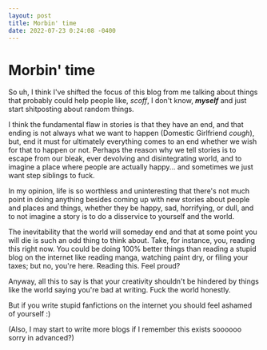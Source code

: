 ```yaml
---
layout: post
title: Morbin' time
date: 2022-07-23 0:24:08 -0400
---
```


# Morbin' time
So uh, I think I've shifted the focus of this blog from me talking about things that probably could help people like, *scoff*, I don't know, ***myself*** and just start shitposting about random things.


I think the fundamental flaw in stories is that they have an end, and that ending is not always what we want to happen (Domestic Girlfriend *cough*), but, end it must for ultimately everything comes to an end whether we wish for that to happen or not. Perhaps the reason why we tell stories is to escape from our bleak, ever devolving and disintegrating world, and to imagine a place where people are actually happy... and sometimes we just want step siblings to fuck.

In my opinion, life is so worthless and uninteresting that there's not much point in doing anything besides coming up with new stories about people and places and things, whether they be happy, sad, horrifying, or dull, and to not imagine a story is to do a disservice to yourself and the world.

The inevitability that the world will someday end and that at some point you will die is such an odd thing to think about. Take, for instance, you, reading this right now. You could be doing 100% better things than reading a stupid blog on the internet like reading manga, watching paint dry, or filing your taxes; but no, you're here. Reading this. Feel proud?

Anyway, all this to say is that your creativity shouldn't be hindered by things like the world saying you're bad at writing. Fuck the world honestly.

But if you write stupid fanfictions on the internet you should feel ashamed of yourself :)

(Also, I may start to write more blogs if I remember this exists soooooo sorry in advanced?)